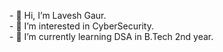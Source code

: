 <!DOCTYPE html>
<html lang="en">
<head>
    <meta charset="UTF-8">
    <meta name="viewport" content="width=device-width, initial-scale=1.0">
    <title>About Me</title>
</head>
<body>
 <p>- 👋 Hi, I’m Lavesh Gaur.
    <br>- 👀 I’m interested in CyberSecurity.
    <br>- 🌱 I’m currently learning DSA in B.Tech 2nd year.
 </p>   
</body>
</html>
<!---
laveshgaur/laveshgaur is a ✨ special ✨ repository because its `README.md` (this file) appears on your GitHub profile.
You can click the Preview link to take a look at your changes.
--->
